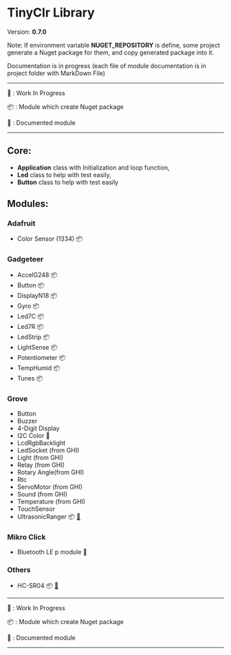 # TinyClr Library
Version: __0.7.0__

Note: If environment variable __NUGET_REPOSITORY__ is define, some project generate a Nuget package for them, and copy generated package into it.

Documentation is in progress (each file of module documentation is in project folder with MarkDown File)

***
:construction: : Work In Progress

:package: : Module which create Nuget package

:closed_book: : Documented module
***

## Core:
- __Application__ class with Initialization and loop function,
- __Led__ class to help with test easily,
- __Button__ class to help with test easily

## Modules:

### Adafruit
- Color Sensor (1334) :package:


### Gadgeteer
- AccelG248 :package:
- Button :package:
- DisplayN18 :package:
- Gyro :package:
- Led7C :package:
- Led7R :package:
- LedStrip :package:
- LightSense :package:
- Potentiometer :package:
- TempHumid :package:
- Tunes :package:

### Grove
- Button 
- Buzzer
- 4-Digit Display
- I2C Color :construction:
- LcdRgbBacklight
- LedSocket (from GHI)
- Light (from GHI)
- Relay (from GHI)
- Rotary Angle(from GHI)
- Rtc
- ServoMotor (from GHI)
- Sound (from GHI)
- Temperature (from GHI)
- TouchSensor
- UltrasonicRanger :package: [ :closed_book: ](https://github.com/bauland/TinyClrLib/blob/master/Modules/Grove/UltrasonicRanger/UltrasonicRanger.md)


### Mikro Click
- Bluetooth LE p module :construction:

### Others
- HC-SR04 :package: [:closed_book:](https://github.com/bauland/TinyClrLib/blob/master/Modules/Others/HCSR04/HC-SR04.md)

***

:construction: : Work In Progress

:package: : Module which create Nuget package

:closed_book: : Documented module

***